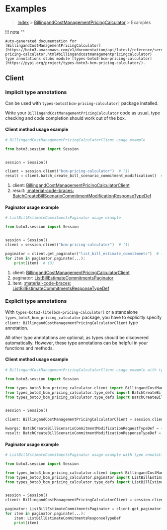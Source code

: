 # Examples

> [Index](../README.md) > [BillingandCostManagementPricingCalculator](./README.md) > Examples

!!! note ""

    Auto-generated documentation for [BillingandCostManagementPricingCalculator](https://boto3.amazonaws.com/v1/documentation/api/latest/reference/services/bcm-pricing-calculator.html#billingandcostmanagementpricingcalculator)
    type annotations stubs module [types-boto3-bcm-pricing-calculator](https://pypi.org/project/types-boto3-bcm-pricing-calculator/).

## Client

### Implicit type annotations

Can be used with `types-boto3[bcm-pricing-calculator]` package installed.

Write your `BillingandCostManagementPricingCalculator` code as usual,
type checking and code completion should work out of the box.


#### Client method usage example

```python
# BillingandCostManagementPricingCalculatorClient usage example

from boto3.session import Session


session = Session()

client = session.client("bcm-pricing-calculator")  # (1)
result = client.batch_create_bill_scenario_commitment_modification()  # (2)
```

1. client: [BillingandCostManagementPricingCalculatorClient](./client.md)
2. result: [:material-code-braces: BatchCreateBillScenarioCommitmentModificationResponseTypeDef](./type_defs.md#batchcreatebillscenariocommitmentmodificationresponsetypedef)



#### Paginator usage example

```python
# ListBillEstimateCommitmentsPaginator usage example

from boto3.session import Session


session = Session()
client = session.client("bcm-pricing-calculator")  # (1)

paginator = client.get_paginator("list_bill_estimate_commitments")  # (2)
for item in paginator.paginate(...):
    print(item)  # (3)
```

1. client: [BillingandCostManagementPricingCalculatorClient](./client.md)
2. paginator: [ListBillEstimateCommitmentsPaginator](./paginators.md#listbillestimatecommitmentspaginator)
3. item: [:material-code-braces: ListBillEstimateCommitmentsResponseTypeDef](./type_defs.md#listbillestimatecommitmentsresponsetypedef)




### Explicit type annotations

With `types-boto3-lite[bcm-pricing-calculator]`
or a standalone `types_boto3_bcm_pricing_calculator` package, you have to explicitly specify `client: BillingandCostManagementPricingCalculatorClient` type annotation.

All other type annotations are optional, as types should be discovered automatically.
However, these type annotations can be helpful in your functions and methods.


#### Client method usage example

```python
# BillingandCostManagementPricingCalculatorClient usage example with type annotations

from boto3.session import Session

from types_boto3_bcm_pricing_calculator.client import BillingandCostManagementPricingCalculatorClient
from types_boto3_bcm_pricing_calculator.type_defs import BatchCreateBillScenarioCommitmentModificationResponseTypeDef
from types_boto3_bcm_pricing_calculator.type_defs import BatchCreateBillScenarioCommitmentModificationRequestTypeDef


session = Session()

client: BillingandCostManagementPricingCalculatorClient = session.client("bcm-pricing-calculator")

kwargs: BatchCreateBillScenarioCommitmentModificationRequestTypeDef = {...}
result: BatchCreateBillScenarioCommitmentModificationResponseTypeDef = client.batch_create_bill_scenario_commitment_modification(**kwargs)
```



#### Paginator usage example

```python
# ListBillEstimateCommitmentsPaginator usage example with type annotations

from boto3.session import Session

from types_boto3_bcm_pricing_calculator.client import BillingandCostManagementPricingCalculatorClient
from types_boto3_bcm_pricing_calculator.paginator import ListBillEstimateCommitmentsPaginator
from types_boto3_bcm_pricing_calculator.type_defs import ListBillEstimateCommitmentsResponseTypeDef


session = Session()
client: BillingandCostManagementPricingCalculatorClient = session.client("bcm-pricing-calculator")

paginator: ListBillEstimateCommitmentsPaginator = client.get_paginator("list_bill_estimate_commitments")
for item in paginator.paginate(...):
    item: ListBillEstimateCommitmentsResponseTypeDef
    print(item)
```




